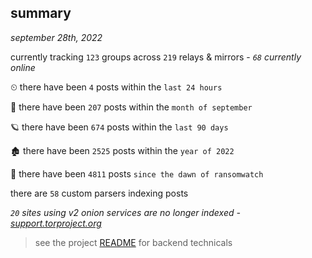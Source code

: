 
## summary
_september 28th, 2022_

currently tracking `123` groups across `219` relays & mirrors - _`68` currently online_

⏲ there have been `4` posts within the `last 24 hours`

🦈 there have been `207` posts within the `month of september`

🪐 there have been `674` posts within the `last 90 days`

🏚 there have been `2525` posts within the `year of 2022`

🦕 there have been `4811` posts `since the dawn of ransomwatch`

there are `58` custom parsers indexing posts

_`20` sites using v2 onion services are no longer indexed - [support.torproject.org](https://support.torproject.org/onionservices/v2-deprecation/)_

> see the project [README](https://github.com/joshhighet/ransomwatch#ransomwatch--) for backend technicals
